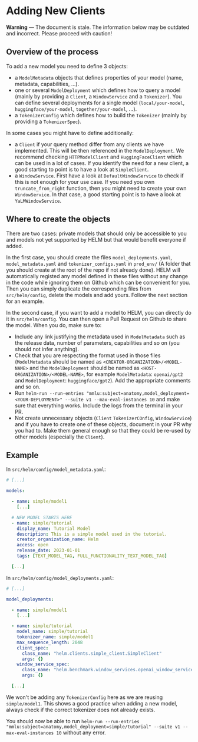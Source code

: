 # Adding New Clients

**Warning** &mdash; The document is stale. The information below may be outdated and incorrect. Please proceed with caution!

## Overview of the process
To add a new model you need to define 3 objects:
* a `ModelMetadata` objects that defines properties of your model (name, metadata, capabilities, ...).
* one or several `ModelDeployment` which defines how to query a model (mainly by providing a `Client`, a `WindowService` and a `Tokenizer`). You can define several deployments for a single model (`local/your-model`, `huggingface/your-model`, `together/your-model`, ...).
* a `TokenizerConfig` which defines how to build the `Tokenizer` (mainly by providing a `TokenizerSpec`).

In some cases you might have to define additionally:
* a `Client` if your query method differ from any clients we have implemented. This will be then referenced in the `ModelDeployment`. We recommend checking `HTTPModelClient` and `HuggingFaceClient` which can be used in a lot of cases. If you identify the need for a new client, a good starting to point is to have a look at `SimpleClient`.
* a `WindowService`. First have a look at `DefaultWindowService` to check if this is not enough for your use case. If you need you own `truncate_from_right` function, then you might need to create your own `WindowService`. In that case, a good starting point is to have a look at `YaLMWindowService`.


## Where to create the objects
There are two cases: private models that should only be accessible to you and models not yet supported by HELM but that would benefit everyone if added.

In the first case, you should create the files `model_deployments.yaml`, `model_metadata.yaml` and `tokenizer_configs.yaml` in `prod_env/` (A folder that you should create at the root of the repo if not already done). HELM will automatically registed any model defined in these files without any change in the code while ignoring them on Github which can be convenient for you. Then you can simply duplicate the corresponding files from `src/helm/config`, delete the models and add yours. Follow the next section for an example.

In the second case, if you want to add a model to HELM, you can directly do it in `src/helm/config`. You can then open a Pull Request on Github to share the model. When you do, make sure to:
* Include any link justifying the metadata used in `ModelMetadata` such as the release data, number of parameters, capabilities and so on (you should not infer anything).
* Check that you are respecting the format used in those files (`ModelMetadata` should be named as `<CREATOR-ORGANIZATION>/<MODEL-NAME>` and the `ModelDeployment` should be named as `<HOST-ORGANIZATION>/<MODEL-NAME>`, for example `ModelMetadata`: `openai/gpt2` and `ModelDeployment`: `huggingface/gpt2`). Add the appropriate comments and so on.
* Run `helm-run --run-entries "mmlu:subject=anatomy,model_deployment=<YOUR-DEPLOYMENT>" --suite v1 --max-eval-instances 10` and make sure that everything works. Include the logs from the terminal in your PR.
* Not create unnecessary objects (`Client` `TokenizerCOnfig`, `WindowService`) and if you have to create one of these objects, document in your PR why you had to. Make them general enough so that they could be re-used by other models (especially the `Client`).


## Example

In `src/helm/config/model_metadata.yaml`:
```yaml
# [...]

models:

  - name: simple/model1
    [...]

  # NEW MODEL STARTS HERE
  - name: simple/tutorial
    display_name: Tutorial Model
    description: This is a simple model used in the tutorial.
    creator_organization_name: Helm
    access: open
    release_date: 2023-01-01
    tags: [TEXT_MODEL_TAG, FULL_FUNCTIONALITY_TEXT_MODEL_TAG]

  [...]
```

In `src/helm/config/model_deployments.yaml`:
```yaml
# [...]

model_deployments:

  - name: simple/model1
    [...]

  - name: simple/tutorial
    model_name: simple/tutorial
    tokenizer_name: simple/model1
    max_sequence_length: 2048
    client_spec:
      class_name: "helm.clients.simple_client.SimpleClient"
      args: {}
    window_service_spec:
      class_name: "helm.benchmark.window_services.openai_window_service.OpenAIWindowService"
      args: {}

  [...]
```

We won't be adding any `TokenizerConfig` here as we are reusing `simple/model1`. This shows a good practice when adding a new model, always check if the correct tokenizer does not already exists.

You should now be able to run `helm-run --run-entries "mmlu:subject=anatomy,model_deployment=simple/tutorial" --suite v1 --max-eval-instances 10` without any error.


